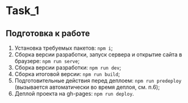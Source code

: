 # Task_1

## Подготовка к работе

1. Установка требуемых пакетов: `npm i`;
2. Сборка версии разработки, запуск сервера и открытие сайта в браузере: `npm run serve`;
3. Сборка версии разработки: `npm run dev`;
4. Сборка итоговой версии: `npm run build`;
5. Подготовительные действия перед деплоем: `npm run predeploy` (вызывается автоматически во время деплоя, см. п.6);
6. Деплой проекта на gh-pages: `npm run deploy`.
